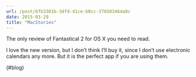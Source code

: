 ```yaml
---
url: /post/6fb3301b-3dfd-41ce-b0cc-376503464a0c
date: 2015-03-29
title: "MacStories"
---
```


The only review of Fantastical 2 for OS X you need to read.



I love the new version, but I don&#8217;t think I&#8217;ll buy it, since I don&#8217;t use electronic calendars any more. But it is the perfect app if you are using them.



(#blog)